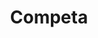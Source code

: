 ---
blog: https://competa.com/blog
facebook: https://facebook.com/competait
instagram: https://instagram.com/insidecompetait
linkedin: https://linkedin.com/company/competa-it
logohandle: competa
sort: competa
title: Competa
twitter: https://x.com/competait
website: https://www.competa.com/
---